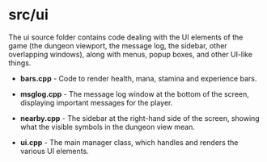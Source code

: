 # src/ui

The ui source folder contains code dealing with the UI elements of the game (the dungeon viewport, the message log, the sidebar, other overlapping windows),
along with menus, popup boxes, and other UI-like things.

* **bars.cpp** - Code to render health, mana, stamina and experience bars.

* **msglog.cpp** - The message log window at the bottom of the screen, displaying important messages for the player.

* **nearby.cpp** - The sidebar at the right-hand side of the screen, showing what the visible symbols in the dungeon view mean.

* **ui.cpp** - The main manager class, which handles and renders the various UI elements.
